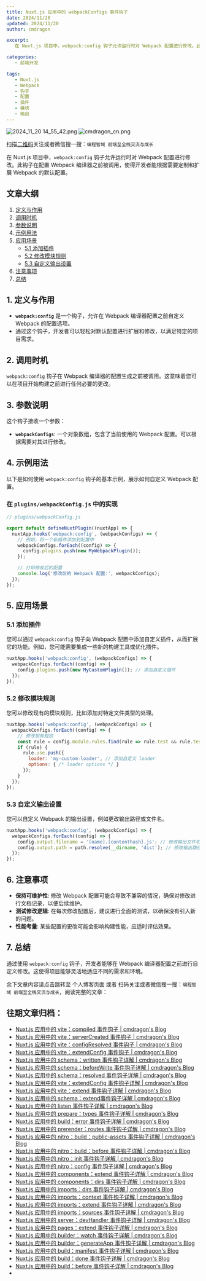```yaml
---
title: Nuxt.js 应用中的 webpackConfigs 事件钩子
date: 2024/11/20
updated: 2024/11/20
author: cmdragon

excerpt:
   在 Nuxt.js 项目中，webpack:config 钩子允许运行时对 Webpack 配置进行修改。此钩子在配置 Webpack 编译器之前被调用，使得开发者能根据需要定制和扩展 Webpack 的默认配置。

categories:
   - 前端开发

tags:
   - Nuxt.js
   - Webpack
   - 钩子
   - 配置
   - 插件
   - 模块
   - 输出
---
```


<img src="https://static.amd794.com/blog/images/2024_11_20 14_55_42.png@blog" title="2024_11_20 14_55_42.png" alt="2024_11_20 14_55_42.png"/>

<img src="https://static.amd794.com/blog/images/cmdragon_cn.png" title="cmdragon_cn.png" alt="cmdragon_cn.png"/>


扫描[二维码](https://static.amd794.com/blog/images/cmdragon_cn.png)关注或者微信搜一搜：`编程智域 前端至全栈交流与成长`



在 Nuxt.js 项目中，`webpack:config` 钩子允许运行时对 Webpack 配置进行修改。此钩子在配置 Webpack 编译器之前被调用，使得开发者能根据需要定制和扩展 Webpack 的默认配置。

## 文章大纲

1. [定义与作用](#1-定义与作用)
2. [调用时机](#2-调用时机)
3. [参数说明](#3-参数说明)
4. [示例用法](#4-示例用法)
5. [应用场景](#5-应用场景)
    - [5.1 添加插件](#51-添加插件)
    - [5.2 修改模块规则](#52-修改模块规则)
    - [5.3 自定义输出设置](#53-自定义输出设置)
6. [注意事项](#6-注意事项)
7. [总结](#7-总结)

## 1. 定义与作用

- **`webpack:config`** 是一个钩子，允许在 Webpack 编译器配置之前自定义 Webpack 的配置选项。
- 通过这个钩子，开发者可以轻松对默认配置进行扩展和修改，以满足特定的项目需求。

## 2. 调用时机

`webpack:config` 钩子在 Webpack 编译器的配置生成之前被调用。这意味着您可以在项目开始构建之前进行任何必要的更改。

## 3. 参数说明

这个钩子接收一个参数：

- **`webpackConfigs`**: 一个对象数组，包含了当前使用的 Webpack 配置。可以根据需要对其进行修改。

## 4. 示例用法

以下是如何使用 `webpack:config` 钩子的基本示例，展示如何自定义 Webpack 配置。

### 在 `plugins/webpackConfig.js` 中的实现

```javascript
// plugins/webpackConfig.js

export default defineNuxtPlugin((nuxtApp) => {
  nuxtApp.hooks('webpack:config', (webpackConfigs) => {
    // 例如，将一个新插件添加到配置中
    webpackConfigs.forEach((config) => {
      config.plugins.push(new MyWebpackPlugin());
    });

    // 打印修改后的配置
    console.log('修改后的 Webpack 配置:', webpackConfigs);
  });
});
```

## 5. 应用场景

### 5.1 添加插件

您可以通过 `webpack:config` 钩子向 Webpack 配置中添加自定义插件，从而扩展它的功能。例如，您可能需要集成一些新的构建工具或优化插件。

```javascript
nuxtApp.hooks('webpack:config', (webpackConfigs) => {
  webpackConfigs.forEach((config) => {
    config.plugins.push(new MyCustomPlugin()); // 添加自定义插件
  });
});
```

### 5.2 修改模块规则

您可以修改现有的模块规则，比如添加对特定文件类型的处理。

```javascript
nuxtApp.hooks('webpack:config', (webpackConfigs) => {
  webpackConfigs.forEach((config) => {
    // 修改现有规则
    const rule = config.module.rules.find(rule => rule.test && rule.test.test('.vue'));
    if (rule) {
      rule.use.push({
        loader: 'my-custom-loader', // 添加自定义 loader
        options: { /* loader options */ }
      });
    }
  });
});
```

### 5.3 自定义输出设置

您可以自定义 Webpack 的输出设置，例如更改输出路径或文件名。

```javascript
nuxtApp.hooks('webpack:config', (webpackConfigs) => {
  webpackConfigs.forEach((config) => {
    config.output.filename = '[name].[contenthash].js'; // 修改输出文件名
    config.output.path = path.resolve(__dirname, 'dist'); // 修改输出路径
  });
});
```

## 6. 注意事项

- **保持可维护性**: 修改 Webpack 配置可能会导致不兼容的情况，确保对修改进行文档记录，以便后续维护。
- **测试修改逻辑**: 在每次修改配置后，建议进行全面的测试，以确保没有引入新的问题。
- **性能考量**: 某些配置的更改可能会影响构建性能，应适时评估效果。

## 7. 总结

通过使用 `webpack:config` 钩子，开发者能够在 Webpack 编译器配置之前进行自定义修改。这使得项目能够灵活地适应不同的需求和环境。

余下文章内容请点击跳转至 个人博客页面 或者 扫码关注或者微信搜一搜：`编程智域 前端至全栈交流与成长`，阅读完整的文章：

## 往期文章归档：

- [Nuxt.js 应用中的 vite：compiled 事件钩子 | cmdragon's Blog](https://blog.cmdragon.cn/posts/973541933f38/)
- [Nuxt.js 应用中的 vite：serverCreated 事件钩子 | cmdragon's Blog](https://blog.cmdragon.cn/posts/ab7710befd8e/)
- [Nuxt.js 应用中的 vite：configResolved 事件钩子 | cmdragon's Blog](https://blog.cmdragon.cn/posts/1266785cead8/)
- [Nuxt.js 应用中的 vite：extendConfig 事件钩子 | cmdragon's Blog](https://blog.cmdragon.cn/posts/e1ea2c9a1566/)
- [Nuxt.js 应用中的 schema：written 事件钩子详解 | cmdragon's Blog](https://blog.cmdragon.cn/posts/11121d82a55c/)
- [Nuxt.js 应用中的 schema：beforeWrite 事件钩子详解 | cmdragon's Blog](https://blog.cmdragon.cn/posts/14f648e6cb9f/)
- [Nuxt.js 应用中的 schema：resolved 事件钩子详解 | cmdragon's Blog](https://blog.cmdragon.cn/posts/c343331f3f06/)
- [Nuxt.js 应用中的 vite：extendConfig 事件钩子详解 | cmdragon's Blog](https://blog.cmdragon.cn/posts/5ea147f7e6ee/)
- [Nuxt.js 应用中的 vite：extend 事件钩子详解 | cmdragon's Blog](https://blog.cmdragon.cn/posts/76f8905ddea2/)
- [Nuxt.js 应用中的 schema：extend事件钩子详解 | cmdragon's Blog](https://blog.cmdragon.cn/posts/271e7f413d3a/)
- [Nuxt.js 应用中的 listen 事件钩子详解 | cmdragon's Blog](https://blog.cmdragon.cn/posts/bfdfe1fbb4cc/)
- [Nuxt.js 应用中的 prepare：types 事件钩子详解 | cmdragon's Blog](https://blog.cmdragon.cn/posts/a893a1ffa34a/)
- [Nuxt.js 应用中的 build：error 事件钩子详解 | cmdragon's Blog](https://blog.cmdragon.cn/posts/6ea046edf756/)
- [Nuxt.js 应用中的 prerender：routes 事件钩子详解 | cmdragon's Blog](https://blog.cmdragon.cn/posts/925363b7ba91/)
- [Nuxt.js 应用中的 nitro：build：public-assets 事件钩子详解 | cmdragon's Blog](https://blog.cmdragon.cn/posts/e3ab63fec9ce/)
- [Nuxt.js 应用中的 nitro：build：before 事件钩子详解 | cmdragon's Blog](https://blog.cmdragon.cn/posts/1c70713c402c/)
- [Nuxt.js 应用中的 nitro：init 事件钩子详解 | cmdragon's Blog](https://blog.cmdragon.cn/posts/8122bb43e5c6/)
- [Nuxt.js 应用中的 nitro：config 事件钩子详解 | cmdragon's Blog](https://blog.cmdragon.cn/posts/61ef115005d4/)
- [Nuxt.js 应用中的 components：extend 事件钩子详解 | cmdragon's Blog](https://blog.cmdragon.cn/posts/f1df4f41c9a9/)
- [Nuxt.js 应用中的 components：dirs 事件钩子详解 | cmdragon's Blog](https://blog.cmdragon.cn/posts/0f896139298c/)
- [Nuxt.js 应用中的 imports：dirs 事件钩子详解 | cmdragon's Blog](https://blog.cmdragon.cn/posts/ddb970c3c508/)
- [Nuxt.js 应用中的 imports：context 事件钩子详解 | cmdragon's Blog](https://blog.cmdragon.cn/posts/95d21c3b16f6/)
- [Nuxt.js 应用中的 imports：extend 事件钩子详解 | cmdragon's Blog](https://blog.cmdragon.cn/posts/002d9daf4c46/)
- [Nuxt.js 应用中的 imports：sources 事件钩子详解 | cmdragon's Blog](https://blog.cmdragon.cn/posts/f4858dcadca1/)
- [Nuxt.js 应用中的 server：devHandler 事件钩子详解 | cmdragon's Blog](https://blog.cmdragon.cn/posts/801ed4ce0612/)
- [Nuxt.js 应用中的 pages：extend 事件钩子详解 | cmdragon's Blog](https://blog.cmdragon.cn/posts/83af28e7c789/)
- [Nuxt.js 应用中的 builder：watch 事件钩子详解 | cmdragon's Blog](https://blog.cmdragon.cn/posts/fa5b7db36d2d/)
- [Nuxt.js 应用中的 builder：generateApp 事件钩子详解 | cmdragon's Blog](https://blog.cmdragon.cn/posts/adc96aee3b3c/)
- [Nuxt.js 应用中的 build：manifest 事件钩子详解 | cmdragon's Blog](https://blog.cmdragon.cn/posts/523de9001247/)
- [Nuxt.js 应用中的 build：done 事件钩子详解 | cmdragon's Blog](https://blog.cmdragon.cn/posts/41dece9c782c/)
- [Nuxt.js 应用中的 build：before 事件钩子详解 | cmdragon's Blog](https://blog.cmdragon.cn/posts/eb2bd3bbfab8/)
-

